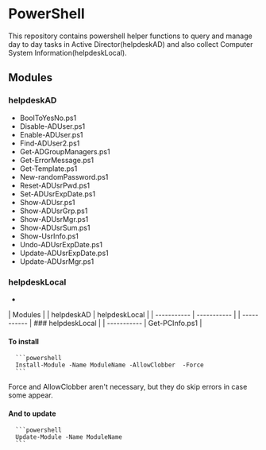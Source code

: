 # PowerShell
This repository contains powershell helper functions to query and manage day to day tasks in Active Director(helpdeskAD) and also collect Computer System Information(helpdeskLocal).

## Modules

   ### helpdeskAD
   - BoolToYesNo.ps1
   - Disable-ADUser.ps1
   - Enable-ADUser.ps1
   - Find-ADUser2.ps1
   - Get-ADGroupManagers.ps1
   - Get-ErrorMessage.ps1
   - Get-Template.ps1
   - New-randomPassword.ps1
   - Reset-ADUsrPwd.ps1
   - Set-ADUsrExpDate.ps1
   - Show-ADUsr.ps1
   - Show-ADUsrGrp.ps1
   - Show-ADUsrMgr.ps1
   - Show-ADUsrSum.ps1
   - Show-UsrInfo.ps1
   - Undo-ADUsrExpDate.ps1
   - Update-ADUsrExpDate.ps1
   - Update-ADUsrMgr.ps1

### helpdeskLocal
   - 
| Modules |
| helpdeskAD | helpdeskLocal |
| ----------- | ----------- |
| ----------- | ### helpdeskLocal |
| ----------- |  Get-PCInfo.ps1 |


#### To install

      ```powershell
      Install-Module -Name ModuleName -AllowClobber  -Force
      ```

Force and AllowClobber aren't necessary, but they do skip errors in case some appear.

#### And to update

      ```powershell
      Update-Module -Name ModuleName
      ```
